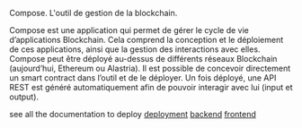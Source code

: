 Compose. L'outil de gestion de la blockchain.

Compose est une application qui permet de gérer le cycle de vie d’applications Blockchain. Cela comprend la conception et le déploiement de ces applications, ainsi que la gestion des interactions avec elles. Compose peut être déployé au-dessus de différents réseaux Blockchain (aujourd’hui, Ethereum ou Alastria). Il est possible de concevoir directement un smart contract dans l’outil et de le déployer. Un fois déployé, une API REST est généré automatiquement afin de pouvoir interagir avec lui (input et output).

see all the documentation to deploy  [deployment](https://github.com/Orange-OpenSource/compose/tree/main/deployment)
[backend](https://github.com/Orange-OpenSource/compose/tree/main/back/scaas)
[frontend](https://github.com/Orange-OpenSource/compose/tree/main/front/portal)